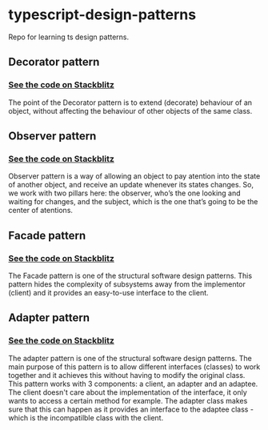 # typescript-design-patterns
Repo for learning ts design patterns.

## Decorator pattern
### [**See the code on Stackblitz**](https://stackblitz.com/edit/typescript-design-pattern-decorator?file=index.ts)
The point of the Decorator pattern is to extend (decorate) behaviour of an object, without affecting the behaviour of other objects of the same class.

## Observer pattern
### [**See the code on Stackblitz**](https://stackblitz.com/edit/typescript-design-pattern-observer?file=index.ts)
Observer pattern is a way of allowing an object to pay atention into the state of another object, and receive an update whenever its states changes. So, we work with two pillars here: the observer, who’s the one looking and waiting for changes, and the subject, which is the one that’s going to be the center of atentions.

## Facade pattern
### [**See the code on Stackblitz**](https://stackblitz.com/edit/typescript-design-pattern-facade?file=index.ts)
The Facade pattern is one of the structural software design patterns. This pattern hides the complexity of subsystems away from the implementor (client) and it provides an easy-to-use interface to the client.

## Adapter pattern
### [**See the code on Stackblitz**](https://stackblitz.com/edit/typescript-design-pattern-adapter?file=index.ts)
The adapter pattern is one of the structural software design patterns. The main purpose of this pattern is to allow different interfaces (classes) to work together and it achieves this without having to modify the original class. This pattern works with 3 components: a client, an adapter and an adaptee. The client doesn't care about the implementation of the interface, it only wants to access a certain method for example. The adapter class makes sure that this can happen as it provides an interface to the adaptee class - which is the incompatilble class with the client.
